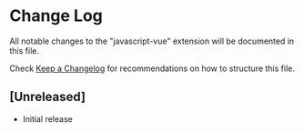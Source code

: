 # Change Log
All notable changes to the "javascript-vue" extension will be documented in this file.

Check [Keep a Changelog](http://keepachangelog.com/) for recommendations on how to structure this file.

## [Unreleased]
- Initial release